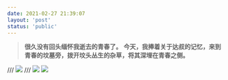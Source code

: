 ```yaml
---
date: 2021-02-27 21:39:07
layout: 'post'
status: 'public'
---
```

<audio src="https://inz.oss-cn-beijing.aliyuncs.com/Audios/128kbit/%E9%AB%98%E6%A2%A8%E5%BA%B7%E6%B2%BB%20-%20%E7%99%BD%E6%98%A0.mp3" autoplay loop></audio>
> **很久没有回头缅怀我逝去的青春了。**
> **今天，我捧着关于达叔的记忆，来到青春的坟墓旁，拨开坟头丛生的杂草，将其深埋在青春之侧。**

/// ![](https://inz.oss-cn-beijing.aliyuncs.com/Images/Memories%20forever/IMG_2431.PNG)
/// ![](https://inz.oss-cn-beijing.aliyuncs.com/Images/Memories%20forever/IMG_2433.PNG)
![](https://inz.oss-cn-beijing.aliyuncs.com/Images/Memories%20forever/IMG_2434.JPG)
